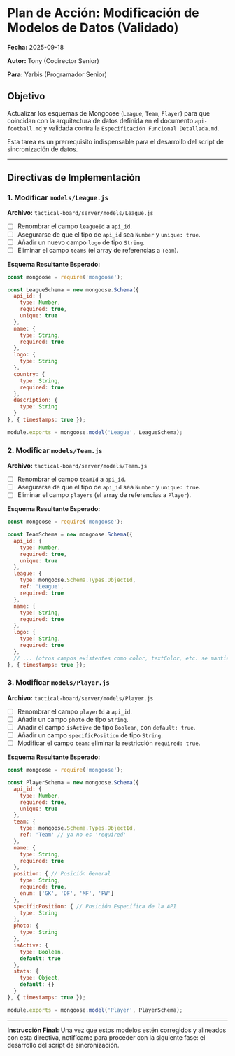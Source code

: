 # Plan de Acción: Modificación de Modelos de Datos (Validado)

**Fecha:** 2025-09-18

**Autor:** Tony (Codirector Senior)

**Para:** Yarbis (Programador Senior)

## Objetivo

Actualizar los esquemas de Mongoose (`League`, `Team`, `Player`) para que coincidan con la arquitectura de datos definida en el documento `api-football.md` y validada contra la `Especificación Funcional Detallada.md`.

Esta tarea es un prerrequisito indispensable para el desarrollo del script de sincronización de datos.

---

## Directivas de Implementación

### 1. Modificar `models/League.js`

**Archivo:** `tactical-board/server/models/League.js`

- [ ] Renombrar el campo `leagueId` a `api_id`.
- [ ] Asegurarse de que el tipo de `api_id` sea `Number` y `unique: true`.
- [ ] Añadir un nuevo campo `logo` de tipo `String`.
- [ ] Eliminar el campo `teams` (el array de referencias a `Team`).

**Esquema Resultante Esperado:**

```javascript
const mongoose = require('mongoose');

const LeagueSchema = new mongoose.Schema({
  api_id: {
    type: Number,
    required: true,
    unique: true
  },
  name: {
    type: String,
    required: true
  },
  logo: {
    type: String
  },
  country: {
    type: String,
    required: true
  },
  description: {
    type: String
  }
}, { timestamps: true });

module.exports = mongoose.model('League', LeagueSchema);
```

### 2. Modificar `models/Team.js`

**Archivo:** `tactical-board/server/models/Team.js`

- [ ] Renombrar el campo `teamId` a `api_id`.
- [ ] Asegurarse de que el tipo de `api_id` sea `Number` y `unique: true`.
- [ ] Eliminar el campo `players` (el array de referencias a `Player`).

**Esquema Resultante Esperado:**

```javascript
const mongoose = require('mongoose');

const TeamSchema = new mongoose.Schema({
  api_id: {
    type: Number,
    required: true,
    unique: true
  },
  league: {
    type: mongoose.Schema.Types.ObjectId,
    ref: 'League',
    required: true
  },
  name: {
    type: String,
    required: true
  },
  logo: {
    type: String,
    required: true
  },
  // ... (otros campos existentes como color, textColor, etc. se mantienen)
}, { timestamps: true });
```

### 3. Modificar `models/Player.js`

**Archivo:** `tactical-board/server/models/Player.js`

- [ ] Renombrar el campo `playerId` a `api_id`.
- [ ] Añadir un campo `photo` de tipo `String`.
- [ ] Añadir el campo `isActive` de tipo `Boolean`, con `default: true`.
- [ ] Añadir un campo `specificPosition` de tipo `String`.
- [ ] Modificar el campo `team`: eliminar la restricción `required: true`.

**Esquema Resultante Esperado:**

```javascript
const mongoose = require('mongoose');

const PlayerSchema = new mongoose.Schema({
  api_id: {
    type: Number,
    required: true,
    unique: true
  },
  team: {
    type: mongoose.Schema.Types.ObjectId,
    ref: 'Team' // ya no es 'required'
  },
  name: {
    type: String,
    required: true
  },
  position: { // Posición General
    type: String,
    required: true,
    enum: ['GK', 'DF', 'MF', 'FW']
  },
  specificPosition: { // Posición Específica de la API
    type: String
  },
  photo: {
    type: String
  },
  isActive: {
    type: Boolean,
    default: true
  },
  stats: {
    type: Object,
    default: {}
  }
}, { timestamps: true });

module.exports = mongoose.model('Player', PlayerSchema);
```
---

**Instrucción Final:** Una vez que estos modelos estén corregidos y alineados con esta directiva, notifícame para proceder con la siguiente fase: el desarrollo del script de sincronización.
